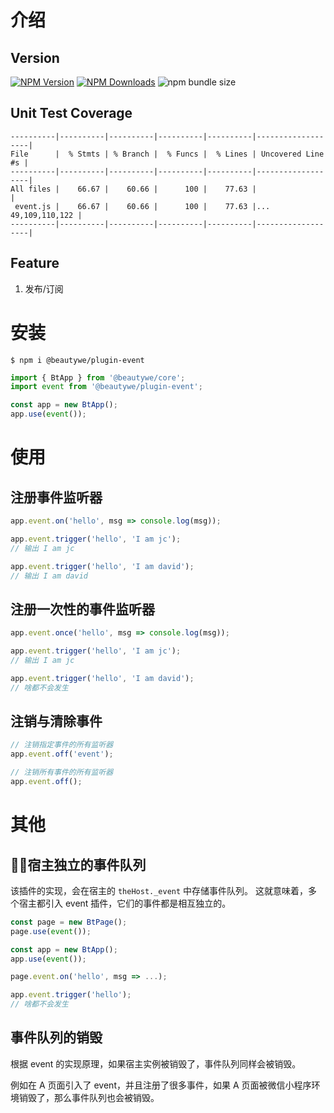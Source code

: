 
# 介绍

## Version
[![NPM Version](https://img.shields.io/npm/v/@beautywe/core.svg)](https://www.npmjs.com/package/@beautywe/plugin-event) [![NPM Downloads](https://img.shields.io/npm/dm/@beautywe/plugin-event.svg)](https://www.npmjs.com/package/@beautywe/plugin-event) ![npm bundle size](https://img.shields.io/bundlephobia/minzip/@beautywe/plugin-event.svg)

## Unit Test Coverage

```
----------|----------|----------|----------|----------|-------------------|
File      |  % Stmts | % Branch |  % Funcs |  % Lines | Uncovered Line #s |
----------|----------|----------|----------|----------|-------------------|
All files |    66.67 |    60.66 |      100 |    77.63 |                   |
 event.js |    66.67 |    60.66 |      100 |    77.63 |... 49,109,110,122 |
----------|----------|----------|----------|----------|-------------------|
```

## Feature
1. 发布/订阅

# 安装

```
$ npm i @beautywe/plugin-event
```

```javascript
import { BtApp } from '@beautywe/core';
import event from '@beautywe/plugin-event';

const app = new BtApp();
app.use(event());
```

# 使用

## 注册事件监听器

```javascript
app.event.on('hello', msg => console.log(msg));

app.event.trigger('hello', 'I am jc');
// 输出 I am jc

app.event.trigger('hello', 'I am david');
// 输出 I am david
```

## 注册一次性的事件监听器

```javascript
app.event.once('hello', msg => console.log(msg));

app.event.trigger('hello', 'I am jc');
// 输出 I am jc

app.event.trigger('hello', 'I am david');
// 啥都不会发生
```

## 注销与清除事件
```javascript
// 注销指定事件的所有监听器
app.event.off('event');

// 注销所有事件的所有监听器
app.event.off();
```

# 其他

## 宿主独立的事件队列

该插件的实现，会在宿主的 `theHost._event` 中存储事件队列。
这就意味着，多个宿主都引入 event 插件，它们的事件都是相互独立的。

```javascript
const page = new BtPage();
page.use(event());

const app = new BtApp();
app.use(event());

page.event.on('hello', msg => ...);

app.event.trigger('hello');
// 啥都不会发生
```

## 事件队列的销毁

根据 event 的实现原理，如果宿主实例被销毁了，事件队列同样会被销毁。

例如在 A 页面引入了 event，并且注册了很多事件，如果 A 页面被微信小程序环境销毁了，那么事件队列也会被销毁。